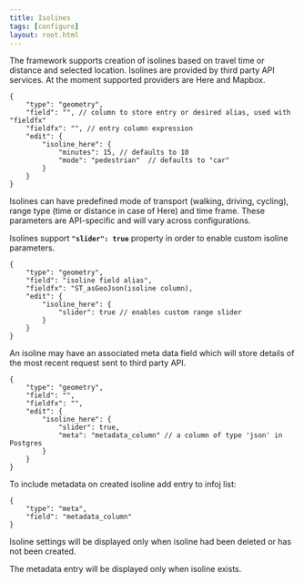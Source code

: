 ```yaml
---
title: Isolines
tags: [configure]
layout: root.html
---
```


The framework supports creation of isolines based on travel time or distance and selected location.
Isolines are provided by third party API services.
At the moment supported providers are Here and Mapbox.

```text
{
	"type": "geometry",
	"field": "", // column to store entry or desired alias, used with "fieldfx"
	"fieldfx": "", // entry column expression
	"edit": {
	    "isoline_here": {
	        "minutes": 15, // defaults to 10
	        "mode": "pedestrian"  // defaults to "car"
	    }
    }
}
```

Isolines can have predefined mode of transport (walking, driving, cycling), range type (time or distance in case of Here) and time frame. These parameters are API-specific and will vary across configurations.

Isolines support **`"slider": true`** property in order to enable custom isoline parameters. 

```text
{
	"type": "geometry",
	"field": "isoline field alias",
	"fieldfx": "ST_asGeoJson(isoline column),
	"edit": {
	    "isoline_here": {
	        "slider": true // enables custom range slider
	    }
    }
}
```

An isoline may have an associated meta data field which will store details of the most recent request sent to third party API.

```text
{
	"type": "geometry",
	"field": "",
	"fieldfx": "",
	"edit": {
	    "isoline_here": {
	        "slider": true,
	        "meta": "metadata_column" // a column of type 'json' in Postgres
	    }
    }
}
```

To include metadata on created isoline add entry to infoj list:

```text
{
	"type": "meta",
	"field": "metadata_column"
}
```

Isoline settings will be displayed only when isoline had been deleted or has not been created.

The metadata entry will be displayed only when isoline exists.
